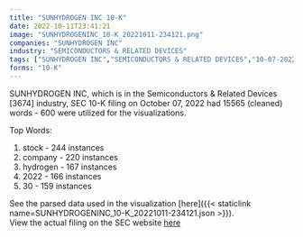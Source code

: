 ```yaml
---
title: "SUNHYDROGEN INC 10-K"
date: 2022-10-11T23:41:21
image: "SUNHYDROGENINC_10-K_20221011-234121.png"
companies: "SUNHYDROGEN INC"
industry: "SEMICONDUCTORS & RELATED DEVICES"
tags: ["SUNHYDROGEN INC","SEMICONDUCTORS & RELATED DEVICES","10-07-2022","10-K"]
forms: "10-K"
---
```

SUNHYDROGEN INC, which is in the Semiconductors & Related Devices [3674] industry, SEC 10-K filing on October 07, 2022 had 15565 (cleaned) words - 600 were utilized for the visualizations.

Top Words:
1. stock - 244 instances
2. company - 220 instances
3. hydrogen - 167 instances
4. 2022 - 166 instances
5. 30 - 159 instances


See the parsed data used in the visualization [here]({{< staticlink name=SUNHYDROGENINC_10-K_20221011-234121.json >}}).  
View the actual filing on the SEC website [here](https://www.sec.gov/Archives/edgar/data/1481028/0001213900-22-062803.txt)